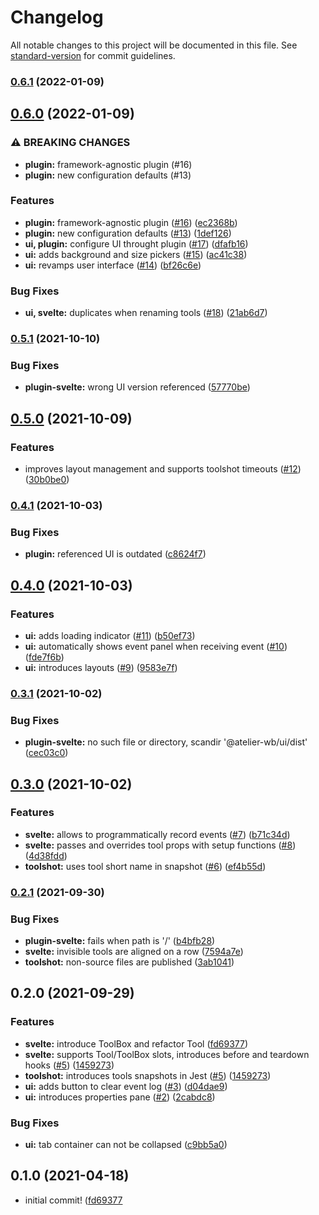 # Changelog

All notable changes to this project will be documented in this file. See [standard-version](https://github.com/conventional-changelog/standard-version) for commit guidelines.

### [0.6.1](https://github.com/feugy/atelier/compare/v0.6.0...v0.6.1) (2022-01-09)

## [0.6.0](https://github.com/feugy/atelier/compare/v0.5.1...v0.6.0) (2022-01-09)

### ⚠ BREAKING CHANGES

- **plugin:** framework-agnostic plugin (#16)
- **plugin:** new configuration defaults (#13)

### Features

- **plugin:** framework-agnostic plugin ([#16](https://github.com/feugy/atelier/issues/16)) ([ec2368b](https://github.com/feugy/atelier/commit/ec2368bbde4bd55fc675833dd8320438bd8be810))
- **plugin:** new configuration defaults ([#13](https://github.com/feugy/atelier/issues/13)) ([1def126](https://github.com/feugy/atelier/commit/1def1262fa88b75104aabf48cbc1e299778bfc51))
- **ui, plugin:** configure UI throught plugin ([#17](https://github.com/feugy/atelier/issues/17)) ([dfafb16](https://github.com/feugy/atelier/commit/dfafb16d4b7bec97e863ead62a661f8fb38c7ead))
- **ui:** adds background and size pickers ([#15](https://github.com/feugy/atelier/issues/15)) ([ac41c38](https://github.com/feugy/atelier/commit/ac41c386e96444aeabd1f35cefdd6248d73b2e2f))
- **ui:** revamps user interface ([#14](https://github.com/feugy/atelier/issues/14)) ([bf26c6e](https://github.com/feugy/atelier/commit/bf26c6e6ce688ed3f90e00535a15ea1136a25d73))

### Bug Fixes

- **ui, svelte:** duplicates when renaming tools ([#18](https://github.com/feugy/atelier/issues/18)) ([21ab6d7](https://github.com/feugy/atelier/commit/21ab6d7002929170539d1bd4c7abc21baba53e39))

### [0.5.1](https://github.com/feugy/atelier/compare/v0.5.0...v0.5.1) (2021-10-10)

### Bug Fixes

- **plugin-svelte:** wrong UI version referenced ([57770be](https://github.com/feugy/atelier/commit/57770bec8422724a91243a922fda0f6cb83adeb1))

## [0.5.0](https://github.com/feugy/atelier/compare/v0.4.1...v0.5.0) (2021-10-09)

### Features

- improves layout management and supports toolshot timeouts ([#12](https://github.com/feugy/atelier/issues/12)) ([30b0be0](https://github.com/feugy/atelier/commit/30b0be00a76d3d9d919c4a70ecbce23b355d68b8))

### [0.4.1](https://github.com/feugy/atelier/compare/v0.4.0...v0.4.1) (2021-10-03)

### Bug Fixes

- **plugin:** referenced UI is outdated ([c8624f7](https://github.com/feugy/atelier/commit/c8624f7665d587ce93fb95898f18867a619a4a09))

## [0.4.0](https://github.com/feugy/atelier/compare/v0.3.1...v0.4.0) (2021-10-03)

### Features

- **ui:** adds loading indicator ([#11](https://github.com/feugy/atelier/issues/11)) ([b50ef73](https://github.com/feugy/atelier/commit/b50ef731b65b53b9f499f150e22ff32c2cf2f1c4))
- **ui:** automatically shows event panel when receiving event ([#10](https://github.com/feugy/atelier/issues/10)) ([fde7f6b](https://github.com/feugy/atelier/commit/fde7f6bde65ed25ecfd769b2a3b548cd049802b4))
- **ui:** introduces layouts ([#9](https://github.com/feugy/atelier/issues/9)) ([9583e7f](https://github.com/feugy/atelier/commit/9583e7f8b695bc6becb14e3a81a2602a880b184f))

### [0.3.1](https://github.com/feugy/atelier/compare/v0.3.0...v0.3.1) (2021-10-02)

### Bug Fixes

- **plugin-svelte:** no such file or directory, scandir '@atelier-wb/ui/dist' ([cec03c0](https://github.com/feugy/atelier/commit/cec03c032058e8f7bfd0ce0f228e343fe2357928))

## [0.3.0](https://github.com/feugy/atelier/compare/v0.2.1...v0.3.0) (2021-10-02)

### Features

- **svelte:** allows to programmatically record events ([#7](https://github.com/feugy/atelier/issues/7)) ([b71c34d](https://github.com/feugy/atelier/commit/b71c34da66403f4d4365a546f27b35759e13c654))
- **svelte:** passes and overrides tool props with setup functions ([#8](https://github.com/feugy/atelier/issues/8)) ([4d38fdd](https://github.com/feugy/atelier/commit/4d38fdd31f73e02d7a3dd59e68f67468e0414ac5))
- **toolshot:** uses tool short name in snapshot ([#6](https://github.com/feugy/atelier/issues/6)) ([ef4b55d](https://github.com/feugy/atelier/commit/ef4b55db32d2fed0ca5f6674378f514a26c4e994))

### [0.2.1](https://github.com/feugy/atelier/compare/v0.2.0...v0.2.1) (2021-09-30)

### Bug Fixes

- **plugin-svelte:** fails when path is '/' ([b4bfb28](https://github.com/feugy/atelier/commit/b4bfb2882774638b929ff0ffc36c8bcec2b2a104))
- **svelte:** invisible tools are aligned on a row ([7594a7e](https://github.com/feugy/atelier/commit/7594a7e938a1cb66f45266f229c0b970dfaa60f0))
- **toolshot:** non-source files are published ([3ab1041](https://github.com/feugy/atelier/commit/3ab10416c75214f19a224f80e84700898c3f2fb9))

## 0.2.0 (2021-09-29)

### Features

- **svelte:** introduce ToolBox and refactor Tool ([fd69377](https://github.com/feugy/atelier/commit/fd6937792f59ed56abb943d0c90511b880837342))
- **svelte:** supports Tool/ToolBox slots, introduces before and teardown hooks ([#5](https://github.com/feugy/atelier/pulls/5)) ([1459273](https://github.com/feugy/atelier/commit/1459273b392fc95a221d83703a28314f6acd2472))
- **toolshot:** introduces tools snapshots in Jest ([#5](https://github.com/feugy/atelier/pulls/5)) ([1459273](https://github.com/feugy/atelier/commit/1459273b392fc95a221d83703a28314f6acd2472))
- **ui:** adds button to clear event log ([#3](https://github.com/feugy/atelier/pulls/3)) ([d04dae9](https://github.com/feugy/atelier/commit/d04dae91b20843ed7dfb1caca8e66f46d39dc6d5))
- **ui:** introduces properties pane ([#2](https://github.com/feugy/atelier/pulls/2)) ([2cabdc8](https://github.com/feugy/atelier/commit/2cabdc81c4a9ed2ea4fff7f3d25e8cf112a847db))

### Bug Fixes

- **ui:** tab container can not be collapsed ([c9bb5a0](https://github.com/feugy/atelier/commit/c9bb5a06a25cb286b96d7ebf35d5339c32972ce7))

## 0.1.0 (2021-04-18)

- initial commit! ([fd69377](<(https://github.com/feugy/atelier/commit/fd6937792f59ed56abb943d0c90511b880837342)>)
